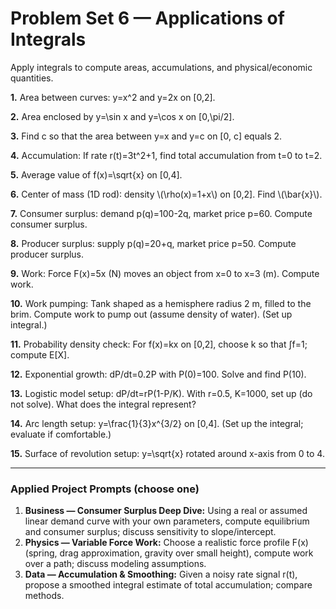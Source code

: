 # Problem Set 6 — Applications of Integrals

Apply integrals to compute areas, accumulations, and physical/economic quantities.

**1.** Area between curves: y=x^2 and y=2x on [0,2].

**2.** Area enclosed by y=\\sin x and y=\\cos x on [0,\\pi/2].

**3.** Find c so that the area between y=x and y=c on [0, c] equals 2.

**4.** Accumulation: If rate r(t)=3t^2+1, find total accumulation from t=0 to t=2.

**5.** Average value of f(x)=\\sqrt{x} on [0,4].

**6.** Center of mass (1D rod): density \\(\\rho(x)=1+x\\) on [0,2]. Find \\(\\bar{x}\\).

**7.** Consumer surplus: demand p(q)=100-2q, market price p=60. Compute consumer surplus.

**8.** Producer surplus: supply p(q)=20+q, market price p=50. Compute producer surplus.

**9.** Work: Force F(x)=5x (N) moves an object from x=0 to x=3 (m). Compute work.

**10.** Work pumping: Tank shaped as a hemisphere radius 2 m, filled to the brim. Compute work to pump out (assume density of water). (Set up integral.)

**11.** Probability density check: For f(x)=kx on [0,2], choose k so that ∫f=1; compute E[X].

**12.** Exponential growth: dP/dt=0.2P with P(0)=100. Solve and find P(10).

**13.** Logistic model setup: dP/dt=rP(1-P/K). With r=0.5, K=1000, set up (do not solve). What does the integral represent?

**14.** Arc length setup: y=\\frac{1}{3}x^{3/2} on [0,4]. (Set up the integral; evaluate if comfortable.)

**15.** Surface of revolution setup: y=\\sqrt{x} rotated around x-axis from 0 to 4.


---

### Applied Project Prompts (choose one)
1) **Business — Consumer Surplus Deep Dive:** Using a real or assumed linear demand curve with your own parameters, compute equilibrium and consumer surplus; discuss sensitivity to slope/intercept.
2) **Physics — Variable Force Work:** Choose a realistic force profile F(x) (spring, drag approximation, gravity over small height), compute work over a path; discuss modeling assumptions.
3) **Data — Accumulation & Smoothing:** Given a noisy rate signal r(t), propose a smoothed integral estimate of total accumulation; compare methods.

